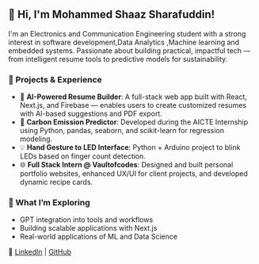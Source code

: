 ## 👋 Hi, I'm Mohammed Shaaz Sharafuddin!

I'm an Electronics and Communication Engineering student with a strong interest in software development,Data Analytics ,Machine learning and embedded systems. Passionate about building practical, impactful tech — from intelligent resume tools to predictive models for sustainability.

### 🚀 Projects & Experience

- 🧠 **AI-Powered Resume Builder**: A full-stack web app built with React, Next.js, and Firebase — enables users to create customized resumes with AI-based suggestions and PDF export.
- 🌱 **Carbon Emission Predictor**: Developed during the AICTE Internship using Python, pandas, seaborn, and scikit-learn for regression modeling.
- 💡 **Hand Gesture to LED Interface**: Python + Arduino project to blink LEDs based on finger count detection.
- 🌐 **Full Stack Intern @ Vaultofcodes**: Designed and built personal portfolio websites, enhanced UX/UI for client projects, and developed dynamic recipe cards.

### 🎯 What I’m Exploring
- GPT integration into tools and workflows
- Building scalable applications with Next.js
- Real-world applications of ML and Data Science

🔗 [LinkedIn](www.linkedin.com/in/mohammed-shaaz-098a1628b) | [GitHub](https://github.com/SHXZ7)
